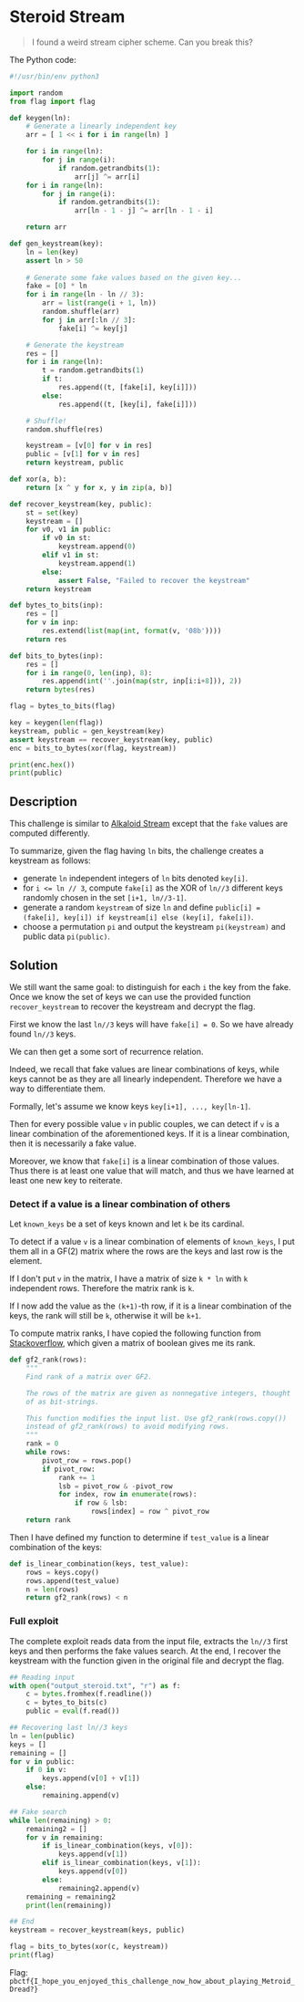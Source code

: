 # Steroid Stream

> I found a weird stream cipher scheme. Can you break this?

The Python code:

```python
#!/usr/bin/env python3

import random
from flag import flag

def keygen(ln):
    # Generate a linearly independent key
    arr = [ 1 << i for i in range(ln) ]

    for i in range(ln):
        for j in range(i):
            if random.getrandbits(1):
                arr[j] ^= arr[i]
    for i in range(ln):
        for j in range(i):
            if random.getrandbits(1):
                arr[ln - 1 - j] ^= arr[ln - 1 - i]

    return arr

def gen_keystream(key):
    ln = len(key)
    assert ln > 50
    
    # Generate some fake values based on the given key...
    fake = [0] * ln
    for i in range(ln - ln // 3):
        arr = list(range(i + 1, ln))
        random.shuffle(arr)
        for j in arr[:ln // 3]:
            fake[i] ^= key[j]

    # Generate the keystream
    res = []
    for i in range(ln):
        t = random.getrandbits(1)
        if t:
            res.append((t, [fake[i], key[i]]))
        else:
            res.append((t, [key[i], fake[i]]))

    # Shuffle!
    random.shuffle(res)

    keystream = [v[0] for v in res]
    public = [v[1] for v in res]
    return keystream, public

def xor(a, b):
    return [x ^ y for x, y in zip(a, b)]

def recover_keystream(key, public):
    st = set(key)
    keystream = []
    for v0, v1 in public:
        if v0 in st:
            keystream.append(0)
        elif v1 in st:
            keystream.append(1)
        else:
            assert False, "Failed to recover the keystream"
    return keystream

def bytes_to_bits(inp):
    res = []
    for v in inp:
        res.extend(list(map(int, format(v, '08b'))))
    return res

def bits_to_bytes(inp):
    res = []
    for i in range(0, len(inp), 8):
        res.append(int(''.join(map(str, inp[i:i+8])), 2))
    return bytes(res)

flag = bytes_to_bits(flag)

key = keygen(len(flag))
keystream, public = gen_keystream(key)
assert keystream == recover_keystream(key, public)
enc = bits_to_bytes(xor(flag, keystream))

print(enc.hex())
print(public)
```

## Description

This challenge is similar to [Alkaloid Stream](AlkaloidStream.md) except that the `fake` values are computed differently.

To summarize, given the flag having `ln` bits, the challenge creates a keystream as follows:
- generate `ln` independent integers of `ln` bits denoted `key[i]`.
- for `i <= ln // 3`, compute `fake[i]` as the XOR of `ln//3` different keys randomly chosen in the set `[i+1, ln//3-1]`.
- generate a random `keystream` of size `ln` and define `public[i] = (fake[i], key[i]) if keystream[i] else (key[i], fake[i])`.
- choose a permutation `pi` and output the keystream `pi(keystream)` and public data `pi(public)`.


## Solution

We still want the same goal: to distinguish for each `i` the key from the fake.
Once we know the set of keys we can use the provided function `recover_keystream` to recover the keystream and decrypt the flag.

First we know the last `ln//3` keys will have `fake[i] = 0`. So we have already found `ln//3` keys.

We can then get a some sort of recurrence relation.

Indeed, we recall that fake values are linear combinations of keys, while keys cannot be as they are all linearly independent.
Therefore we have a way to differentiate them.

Formally, let's assume we know keys `key[i+1], ..., key[ln-1]`.

Then for every possible value `v` in public couples, we can detect if `v` is a linear combination of the aforementioned keys.
If it is a linear combination, then it is necessarily a fake value.

Moreover, we know that `fake[i]` is a linear combination of those values.
Thus there is at least one value that will match, and thus we have learned at least one new key to reiterate.

### Detect if a value is a linear combination of others

Let `known_keys` be a set of keys known and let `k` be its cardinal.

To detect if a value `v` is a linear combination of elements of `known_keys`, I put them all in a GF(2) matrix where the rows are the keys and last row is the element.

If I don't put `v` in the matrix, I have a matrix of size `k * ln` with `k` independent rows.
Therefore the matrix rank is `k`.

If I now add the value as the `(k+1)`-th row, if it is a linear combination of the keys, the rank will still be `k`, otherwise it will be `k+1`.

To compute matrix ranks, I have copied the following function from [Stackoverflow](https://stackoverflow.com/questions/56856378/fast-computation-of-matrix-rank-over-gf2), which given a matrix of boolean gives me its rank.

```python
def gf2_rank(rows):
    """
    Find rank of a matrix over GF2.

    The rows of the matrix are given as nonnegative integers, thought
    of as bit-strings.

    This function modifies the input list. Use gf2_rank(rows.copy())
    instead of gf2_rank(rows) to avoid modifying rows.
    """
    rank = 0
    while rows:
        pivot_row = rows.pop()
        if pivot_row:
            rank += 1
            lsb = pivot_row & -pivot_row
            for index, row in enumerate(rows):
                if row & lsb:
                    rows[index] = row ^ pivot_row
    return rank
```

Then I have defined my function to determine if `test_value` is a linear combination of the keys:

```python
def is_linear_combination(keys, test_value):
    rows = keys.copy()
    rows.append(test_value)
    n = len(rows)
    return gf2_rank(rows) < n
```

### Full exploit

The complete exploit reads data from the input file, extracts the `ln//3` first keys and then performs the fake values search.
At the end, I recover the keystream with the function given in the original file and decrypt the flag.

```python
## Reading input
with open("output_steroid.txt", "r") as f:
    c = bytes.fromhex(f.readline())
    c = bytes_to_bits(c)
    public = eval(f.read())

## Recovering last ln//3 keys
ln = len(public)
keys = []
remaining = []
for v in public:
    if 0 in v:
        keys.append(v[0] + v[1])
    else:
        remaining.append(v)

## Fake search
while len(remaining) > 0:
    remaining2 = []
    for v in remaining:
        if is_linear_combination(keys, v[0]):
            keys.append(v[1])
        elif is_linear_combination(keys, v[1]):
            keys.append(v[0])
        else:
            remaining2.append(v)
    remaining = remaining2
    print(len(remaining))

## End
keystream = recover_keystream(keys, public)

flag = bits_to_bytes(xor(c, keystream))
print(flag)
```

Flag: `pbctf{I_hope_you_enjoyed_this_challenge_now_how_about_playing_Metroid_Dread?}`